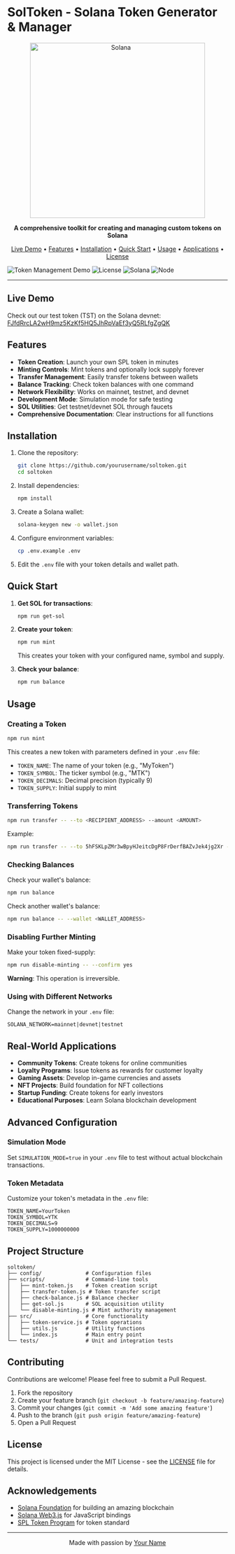 # SolToken - Solana Token Generator & Manager

<p align="center">
  <img src="https://solana.com/_next/static/media/logotype.e4df684f.svg" alt="Solana" width="400" />
</p>

<p align="center">
  <strong>A comprehensive toolkit for creating and managing custom tokens on Solana</strong>
</p>

<p align="center">
  <a href="#live-demo">Live Demo</a> •
  <a href="#features">Features</a> •
  <a href="#installation">Installation</a> •
  <a href="#quick-start">Quick Start</a> •
  <a href="#usage">Usage</a> •
  <a href="#real-world-applications">Applications</a> •
  <a href="#license">License</a>
</p>

![Token Management Demo](https://img.shields.io/badge/Demo-Online-success)
![License](https://img.shields.io/badge/license-MIT-blue)
![Solana](https://img.shields.io/badge/Solana-1.14.x-blue)
![Node](https://img.shields.io/badge/Node-16.x-green)

---

## Live Demo

Check out our test token (TST) on the Solana devnet: [FJfdRrcLA2wH9mz5KzKf5HQ5JhRpVaEf3yQ5RLfgZgQK](https://explorer.solana.com/?cluster=devnet&customUrl=FJfdRrcLA2wH9mz5KzKf5HQ5JhRpVaEf3yQ5RLfgZgQK)

## Features

- **Token Creation**: Launch your own SPL token in minutes
- **Minting Controls**: Mint tokens and optionally lock supply forever
- **Transfer Management**: Easily transfer tokens between wallets
- **Balance Tracking**: Check token balances with one command
- **Network Flexibility**: Works on mainnet, testnet, and devnet
- **Development Mode**: Simulation mode for safe testing
- **SOL Utilities**: Get testnet/devnet SOL through faucets
- **Comprehensive Documentation**: Clear instructions for all functions

## Installation

1. Clone the repository:
   ```bash
   git clone https://github.com/yourusername/soltoken.git
   cd soltoken
   ```

2. Install dependencies:
   ```bash
   npm install
   ```

3. Create a Solana wallet:
   ```bash
   solana-keygen new -o wallet.json
   ```

4. Configure environment variables:
   ```bash
   cp .env.example .env
   ```

5. Edit the `.env` file with your token details and wallet path.

## Quick Start

1. **Get SOL for transactions**: 
   ```bash
   npm run get-sol
   ```

2. **Create your token**:
   ```bash
   npm run mint
   ```
   This creates your token with your configured name, symbol and supply.

3. **Check your balance**:
   ```bash
   npm run balance
   ```

## Usage

### Creating a Token

```bash
npm run mint
```

This creates a new token with parameters defined in your `.env` file:
- `TOKEN_NAME`: The name of your token (e.g., "MyToken")
- `TOKEN_SYMBOL`: The ticker symbol (e.g., "MTK")
- `TOKEN_DECIMALS`: Decimal precision (typically 9)
- `TOKEN_SUPPLY`: Initial supply to mint

### Transferring Tokens

```bash
npm run transfer -- --to <RECIPIENT_ADDRESS> --amount <AMOUNT>
```

Example:
```bash
npm run transfer -- --to 5hFSKLpZMr3wBpyHJeitcDgP8FrDerfBAZvJek4jg2Xr --amount 1000000000
```

### Checking Balances

Check your wallet's balance:
```bash
npm run balance
```

Check another wallet's balance:
```bash
npm run balance -- --wallet <WALLET_ADDRESS>
```

### Disabling Further Minting

Make your token fixed-supply:
```bash
npm run disable-minting -- --confirm yes
```
**Warning**: This operation is irreversible.

### Using with Different Networks

Change the network in your `.env` file:
```
SOLANA_NETWORK=mainnet|devnet|testnet
```

## Real-World Applications

- **Community Tokens**: Create tokens for online communities
- **Loyalty Programs**: Issue tokens as rewards for customer loyalty
- **Gaming Assets**: Develop in-game currencies and assets
- **NFT Projects**: Build foundation for NFT collections
- **Startup Funding**: Create tokens for early investors
- **Educational Purposes**: Learn Solana blockchain development

## Advanced Configuration

### Simulation Mode

Set `SIMULATION_MODE=true` in your `.env` file to test without actual blockchain transactions.

### Token Metadata

Customize your token's metadata in the `.env` file:

```
TOKEN_NAME=YourToken
TOKEN_SYMBOL=YTK
TOKEN_DECIMALS=9
TOKEN_SUPPLY=1000000000
```

## Project Structure

```
soltoken/
├── config/              # Configuration files
├── scripts/             # Command-line tools
│   ├── mint-token.js    # Token creation script
│   ├── transfer-token.js # Token transfer script
│   ├── check-balance.js # Balance checker
│   ├── get-sol.js       # SOL acquisition utility
│   └── disable-minting.js # Mint authority management
├── src/                 # Core functionality
│   ├── token-service.js # Token operations
│   ├── utils.js         # Utility functions
│   └── index.js         # Main entry point
└── tests/               # Unit and integration tests
```

## Contributing

Contributions are welcome! Please feel free to submit a Pull Request.

1. Fork the repository
2. Create your feature branch (`git checkout -b feature/amazing-feature`)
3. Commit your changes (`git commit -m 'Add some amazing feature'`)
4. Push to the branch (`git push origin feature/amazing-feature`)
5. Open a Pull Request

## License

This project is licensed under the MIT License - see the [LICENSE](LICENSE) file for details.

## Acknowledgements

- [Solana Foundation](https://solana.com) for building an amazing blockchain
- [Solana Web3.js](https://github.com/solana-labs/solana-web3.js) for JavaScript bindings
- [SPL Token Program](https://spl.solana.com/token) for token standard

---

<p align="center">
  Made with passion by <a href="https://github.com/yourusername">Your Name</a>
</p>